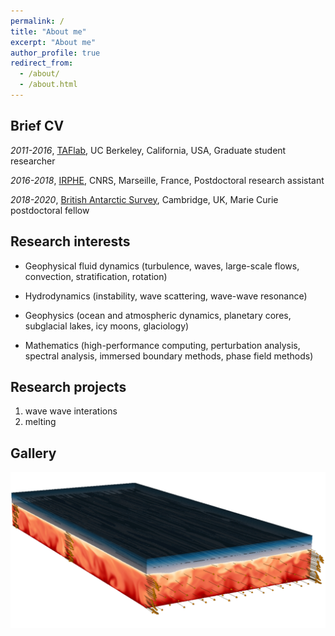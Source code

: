 ```yaml
---
permalink: /
title: "About me"
excerpt: "About me"
author_profile: true
redirect_from: 
  - /about/
  - /about.html
---
```

Brief CV
------
*2011-2016*, [TAFlab](https://taflab.berkeley.edu/), UC Berkeley, California, USA, Graduate student researcher

*2016-2018*, [IRPHE](https://irphe.univ-amu.fr/en), CNRS, Marseille, France, Postdoctoral research assistant

*2018-2020*, [British Antarctic Survey](https://www.bas.ac.uk/for-staff/), Cambridge, UK, Marie Curie postdoctoral fellow

Research interests
------
* Geophysical fluid dynamics (turbulence, waves, large-scale flows, convection, stratification, rotation)

* Hydrodynamics (instability, wave scattering, wave-wave resonance)

* Geophysics (ocean and atmospheric dynamics, planetary cores, subglacial lakes, icy moons, glaciology)

* Mathematics (high-performance computing, perturbation analysis, spectral analysis, immersed boundary methods, phase field methods)

Research projects
------
1. wave wave interations
1. melting

Gallery
------

![Graphical abstract of our last paper](/images/graphical_abstract.jpg)

